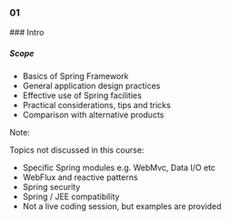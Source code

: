 
<h3 class="chapter-number">01</h3>
### Intro

##### Scope

* Basics of Spring Framework
* General application design practices
* Effective use of Spring facilities
* Practical considerations, tips and tricks
* Comparison with alternative products

<!-- Speaker notes -->
Note:

Topics not discussed in this course:

* Specific Spring modules e.g. WebMvc, Data I/O etc
* WebFlux and reactive patterns
* Spring security
* Spring / JEE compatibility
* Not a live coding session, but examples are provided